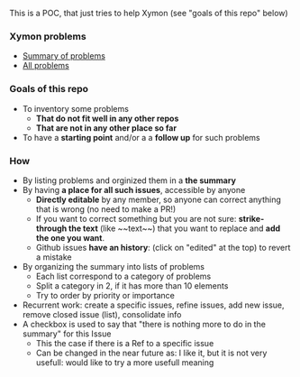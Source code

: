 This is a POC, that just tries to help Xymon (see "goals of this repo" below)

### Xymon problems
- [Summary of problems](https://github.com/xymon-monitoring/problem-solving/issues/1)
- [All problems](https://github.com/xymon-monitoring/problem-solving/issues)

### Goals of this repo
- To inventory some problems  
  -  **That do not fit well in any other repos**
  -  **That are not in any other place so far**
- To have a **starting point** and/or a a **follow up** for such problems

### How
- By listing problems and orginized them in a **the summary**
- By having **a place for all such issues**, accessible by anyone
  - **Directly editable** by any member, so anyone can correct anything that is wrong (no need to make a PR!)
  - If you want to correct something but you are not sure: **strike-through the text** (like \~\~text\~\~) that you want to replace and **add the one you want**.  
  - Github issues **have an history**: (click on "edited" at the top) to revert a mistake 
- By organizing the summary into lists of problems
   - Each list correspond to a category of problems
   - Split a category in 2, if it has more than 10 elements 
   - Try to order by priority or importance
- Recurrent work: create a specific issues, refine issues, add new issue, remove closed issue (list), consolidate info
- A checkbox is used to say that "there is nothing more to do in the summary" for this Issue 
  - This the case if there is a Ref to a specific issue 
  - Can be changed in the near future as: I like it, but it is not very usefull: would like to try a more usefull meaning
